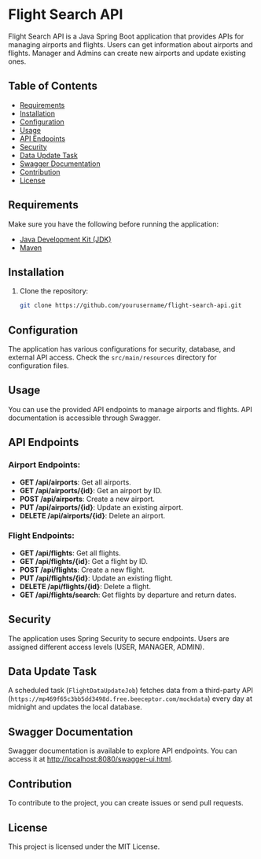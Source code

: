 
# Flight Search API

Flight Search API is a Java Spring Boot application that provides APIs for managing airports and flights. Users can get information about airports and flights. Manager and Admins can create new airports and update existing ones.

## Table of Contents

- [Requirements](#requirements)
- [Installation](#installation)
- [Configuration](#configuration)
- [Usage](#usage)
- [API Endpoints](#api-endpoints)
- [Security](#security)
- [Data Update Task](#data-update-task)
- [Swagger Documentation](#swagger-documentation)
- [Contribution](#contribution)
- [License](#license)

## Requirements

Make sure you have the following before running the application:

- [Java Development Kit (JDK)](https://www.oracle.com/java/technologies/javase-downloads.html)
- [Maven](https://maven.apache.org/)

## Installation

1. Clone the repository:

   ```bash
   git clone https://github.com/yourusername/flight-search-api.git
   
## Configuration

The application has various configurations for security, database, and external API access. Check the `src/main/resources` directory for configuration files.

## Usage

You can use the provided API endpoints to manage airports and flights. API documentation is accessible through Swagger.

## API Endpoints

### Airport Endpoints:

- **GET /api/airports**: Get all airports.
- **GET /api/airports/{id}**: Get an airport by ID.
- **POST /api/airports**: Create a new airport.
- **PUT /api/airports/{id}**: Update an existing airport.
- **DELETE /api/airports/{id}**: Delete an airport.

### Flight Endpoints:

- **GET /api/flights**: Get all flights.
- **GET /api/flights/{id}**: Get a flight by ID.
- **POST /api/flights**: Create a new flight.
- **PUT /api/flights/{id}**: Update an existing flight.
- **DELETE /api/flights/{id}**: Delete a flight.
- **GET /api/flights/search**: Get flights by departure and return dates.

## Security

The application uses Spring Security to secure endpoints. Users are assigned different access levels (USER, MANAGER, ADMIN).

## Data Update Task

A scheduled task (`FlightDataUpdateJob`) fetches data from a third-party API (`https://mp469f65c3bb5dd3498d.free.beeceptor.com/mockdata`) every day at midnight and updates the local database.

## Swagger Documentation

Swagger documentation is available to explore API endpoints. You can access it at [http://localhost:8080/swagger-ui.html](http://localhost:8080/swagger-ui.html).

## Contribution

To contribute to the project, you can create issues or send pull requests.

## License

This project is licensed under the MIT License.
